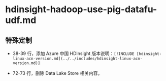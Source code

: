 # hdinsight-hadoop-use-pig-datafu-udf.md

## 特殊定制

* 38-39 行，添加 Azure 中国 HDInsight 版本说明：`[!INCLUDE [hdinsight-linux-acn-version.md](../../includes/hdinsight-linux-acn-version.md)]`

* 72-73 行，删除 Data Lake Store 相关内容。